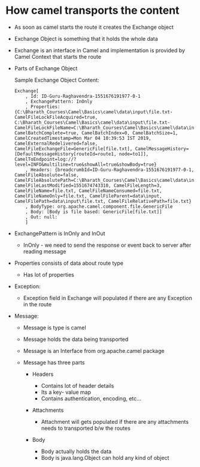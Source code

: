 # How camel transports the content

-	As soon as camel starts the route it creates the Exchange object
-	Exchange Object is something that it holds the whole data
-	Exchange is an interface in Camel and implementation is provided by Camel Context that starts the route
-	Parts of Exchange Object

	Sample Exchange Object Content:
	
		Exchange[
			, Id: ID-Guru-Raghavendra-1551676191977-0-1
			, ExchangePattern: InOnly
			, Properties: {C:\Bharath_Courses\Camel\Basics\camel\data\input\file.txt-CamelFileLockFileAcquired=true, C:\Bharath_Courses\Camel\Basics\camel\data\input\file.txt-CamelFileLockFileName=C:\Bharath_Courses\Camel\Basics\camel\data\input\file.txt.camelLock, CamelBatchComplete=true, CamelBatchIndex=0, CamelBatchSize=1, CamelCreatedTimestamp=Mon Mar 04 10:39:53 IST 2019, CamelExternalRedelivered=false, CamelFileExchangeFile=GenericFile[file.txt], CamelMessageHistory=[DefaultMessageHistory[routeId=route1, node=to1]], CamelToEndpoint=log://?level=INFO&multiline=true&showAll=true&showBody=true}
			, Headers: {breadcrumbId=ID-Guru-Raghavendra-1551676191977-0-1, CamelFileAbsolute=false, CamelFileAbsolutePath=C:\Bharath_Courses\Camel\Basics\camel\data\input\file.txt, CamelFileLastModified=1551674743310, CamelFileLength=3, CamelFileName=file.txt, CamelFileNameConsumed=file.txt, CamelFileNameOnly=file.txt, CamelFileParent=data\input, CamelFilePath=data\input\file.txt, CamelFileRelativePath=file.txt}
			, BodyType: org.apache.camel.component.file.GenericFile
			, Body: [Body is file based: GenericFile[file.txt]]
			, Out: null: 
			]

-	ExchangePattern is InOnly and InOut
	-	InOnly - we need to send the response or event back to server after reading message
-	Properties consists of data about route type
	-	Has lot of properties
-	Exception: 

	-	Exception field in Exchange will populated if there are any Exception in the route
	
-	Message:

	-	Message is type is camel 
	-	Message holds the data being transported
	-	Message is an Interface from org.apache.camel package
	
	-	Message has three parts
	
		-	Headers 
			-	Contains lot of header details
			-	Its a key- value map
			-	Contains authentication, encoding, etc...
		-	Attachments
			-	Attachment will gets populated if there are any attachments needs to transported b/w the routes
			
		-	Body
			-	Body actually holds the data 
			-	Body is java.lang.Object can hold any kind of object
			
			
	
	
	
	
	
	
	
	
	
	
	
	
	
	
	
	
	
	
	
	
	
	
	
	
	
	
	
